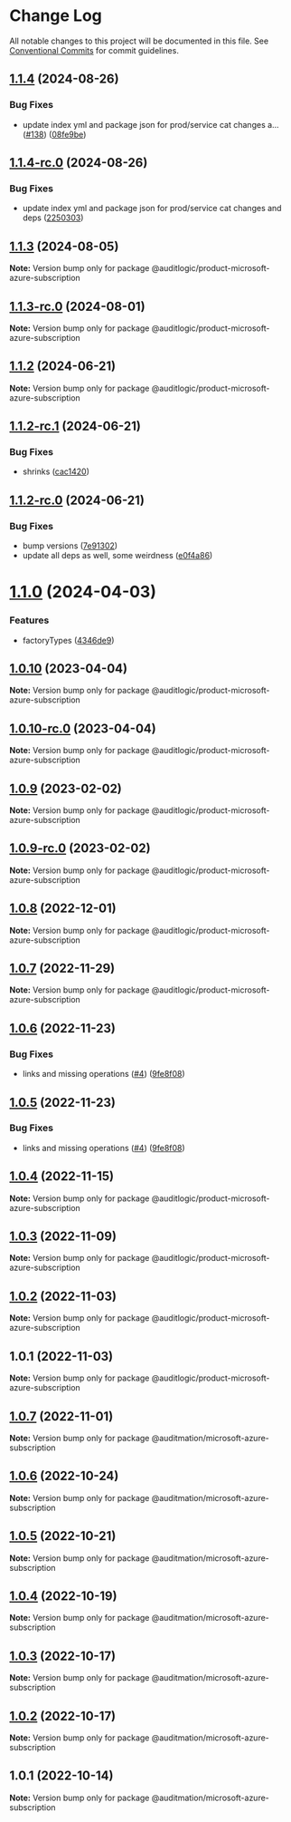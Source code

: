 # Change Log

All notable changes to this project will be documented in this file.
See [Conventional Commits](https://conventionalcommits.org) for commit guidelines.

## [1.1.4](https://github.com/auditlogic/product/compare/@auditlogic/product-microsoft-azure-subscription@1.1.3...@auditlogic/product-microsoft-azure-subscription@1.1.4) (2024-08-26)


### Bug Fixes

* update index yml and package json for prod/service cat changes a… ([#138](https://github.com/auditlogic/product/issues/138)) ([08fe9be](https://github.com/auditlogic/product/commit/08fe9beb1c8457462a19bc69caa02e6212d97e1a))





## [1.1.4-rc.0](https://github.com/auditlogic/product/compare/@auditlogic/product-microsoft-azure-subscription@1.1.3...@auditlogic/product-microsoft-azure-subscription@1.1.4-rc.0) (2024-08-26)


### Bug Fixes

* update index yml and package json for prod/service cat changes and deps ([2250303](https://github.com/auditlogic/product/commit/225030363a363608240135b7ebed386b28f01e4b))





## [1.1.3](https://github.com/auditlogic/product/compare/@auditlogic/product-microsoft-azure-subscription@1.1.2...@auditlogic/product-microsoft-azure-subscription@1.1.3) (2024-08-05)

**Note:** Version bump only for package @auditlogic/product-microsoft-azure-subscription





## [1.1.3-rc.0](https://github.com/auditlogic/product/compare/@auditlogic/product-microsoft-azure-subscription@1.1.2...@auditlogic/product-microsoft-azure-subscription@1.1.3-rc.0) (2024-08-01)

**Note:** Version bump only for package @auditlogic/product-microsoft-azure-subscription





## [1.1.2](https://github.com/auditlogic/product/compare/@auditlogic/product-microsoft-azure-subscription@1.1.2-rc.1...@auditlogic/product-microsoft-azure-subscription@1.1.2) (2024-06-21)

**Note:** Version bump only for package @auditlogic/product-microsoft-azure-subscription





## [1.1.2-rc.1](https://github.com/auditlogic/product/compare/@auditlogic/product-microsoft-azure-subscription@1.1.2-rc.0...@auditlogic/product-microsoft-azure-subscription@1.1.2-rc.1) (2024-06-21)


### Bug Fixes

* shrinks ([cac1420](https://github.com/auditlogic/product/commit/cac14200fefcd8183ab69fe89a47bd3f70f563e9))





## [1.1.2-rc.0](https://github.com/auditlogic/product/compare/@auditlogic/product-microsoft-azure-subscription@1.1.0...@auditlogic/product-microsoft-azure-subscription@1.1.2-rc.0) (2024-06-21)


### Bug Fixes

* bump versions ([7e91302](https://github.com/auditlogic/product/commit/7e913023b8b312150ed7762c32fbbe616be71de5))
* update all deps as well, some weirdness ([e0f4a86](https://github.com/auditlogic/product/commit/e0f4a864714e2d3de6bbf3da014d5312fe53be2f))





# [1.1.0](https://github.com/auditlogic/product/compare/@auditlogic/product-microsoft-azure-subscription@1.0.10...@auditlogic/product-microsoft-azure-subscription@1.1.0) (2024-04-03)


### Features

* factoryTypes ([4346de9](https://github.com/auditlogic/product/commit/4346de92693aee892fccf725338ffc7b80ab182b))





## [1.0.10](https://github.com/auditlogic/product/compare/@auditlogic/product-microsoft-azure-subscription@1.0.9...@auditlogic/product-microsoft-azure-subscription@1.0.10) (2023-04-04)

**Note:** Version bump only for package @auditlogic/product-microsoft-azure-subscription





## [1.0.10-rc.0](https://github.com/auditlogic/product/compare/@auditlogic/product-microsoft-azure-subscription@1.0.9...@auditlogic/product-microsoft-azure-subscription@1.0.10-rc.0) (2023-04-04)

**Note:** Version bump only for package @auditlogic/product-microsoft-azure-subscription





## [1.0.9](https://github.com/auditlogic/product/compare/@auditlogic/product-microsoft-azure-subscription@1.0.8...@auditlogic/product-microsoft-azure-subscription@1.0.9) (2023-02-02)

**Note:** Version bump only for package @auditlogic/product-microsoft-azure-subscription





## [1.0.9-rc.0](https://github.com/auditlogic/product/compare/@auditlogic/product-microsoft-azure-subscription@1.0.8...@auditlogic/product-microsoft-azure-subscription@1.0.9-rc.0) (2023-02-02)

**Note:** Version bump only for package @auditlogic/product-microsoft-azure-subscription





## [1.0.8](https://github.com/auditlogic/product/compare/@auditlogic/product-microsoft-azure-subscription@1.0.7...@auditlogic/product-microsoft-azure-subscription@1.0.8) (2022-12-01)

**Note:** Version bump only for package @auditlogic/product-microsoft-azure-subscription





## [1.0.7](https://github.com/auditlogic/product/compare/@auditlogic/product-microsoft-azure-subscription@1.0.6...@auditlogic/product-microsoft-azure-subscription@1.0.7) (2022-11-29)

**Note:** Version bump only for package @auditlogic/product-microsoft-azure-subscription





## [1.0.6](https://github.com/auditlogic/product/compare/@auditlogic/product-microsoft-azure-subscription@1.0.4...@auditlogic/product-microsoft-azure-subscription@1.0.6) (2022-11-23)


### Bug Fixes

* links and missing operations ([#4](https://github.com/auditlogic/product/issues/4)) ([9fe8f08](https://github.com/auditlogic/product/commit/9fe8f08fe7c57fdb79f991ac35bd6ac2e7dcad38))





## [1.0.5](https://github.com/auditlogic/product/compare/@auditlogic/product-microsoft-azure-subscription@1.0.4...@auditlogic/product-microsoft-azure-subscription@1.0.5) (2022-11-23)


### Bug Fixes

* links and missing operations ([#4](https://github.com/auditlogic/product/issues/4)) ([9fe8f08](https://github.com/auditlogic/product/commit/9fe8f08fe7c57fdb79f991ac35bd6ac2e7dcad38))





## [1.0.4](https://github.com/auditlogic/product/compare/@auditlogic/product-microsoft-azure-subscription@1.0.3...@auditlogic/product-microsoft-azure-subscription@1.0.4) (2022-11-15)

**Note:** Version bump only for package @auditlogic/product-microsoft-azure-subscription





## [1.0.3](https://github.com/auditlogic/product/compare/@auditlogic/product-microsoft-azure-subscription@1.0.2...@auditlogic/product-microsoft-azure-subscription@1.0.3) (2022-11-09)

**Note:** Version bump only for package @auditlogic/product-microsoft-azure-subscription





## [1.0.2](https://github.com/auditlogic/product/compare/@auditlogic/product-microsoft-azure-subscription@1.0.1...@auditlogic/product-microsoft-azure-subscription@1.0.2) (2022-11-03)

**Note:** Version bump only for package @auditlogic/product-microsoft-azure-subscription





## 1.0.1 (2022-11-03)

**Note:** Version bump only for package @auditlogic/product-microsoft-azure-subscription





## [1.0.7](https://github.com/auditmation/store-content/compare/@auditmation/microsoft-azure-subscription@1.0.6...@auditmation/microsoft-azure-subscription@1.0.7) (2022-11-01)

**Note:** Version bump only for package @auditmation/microsoft-azure-subscription





## [1.0.6](https://github.com/auditmation/store-content/compare/@auditmation/microsoft-azure-subscription@1.0.5...@auditmation/microsoft-azure-subscription@1.0.6) (2022-10-24)

**Note:** Version bump only for package @auditmation/microsoft-azure-subscription





## [1.0.5](https://github.com/auditmation/store-content/compare/@auditmation/microsoft-azure-subscription@1.0.4...@auditmation/microsoft-azure-subscription@1.0.5) (2022-10-21)

**Note:** Version bump only for package @auditmation/microsoft-azure-subscription





## [1.0.4](https://github.com/auditmation/store-content/compare/@auditmation/microsoft-azure-subscription@1.0.3...@auditmation/microsoft-azure-subscription@1.0.4) (2022-10-19)

**Note:** Version bump only for package @auditmation/microsoft-azure-subscription





## [1.0.3](https://github.com/auditmation/store-content/compare/@auditmation/microsoft-azure-subscription@1.0.2...@auditmation/microsoft-azure-subscription@1.0.3) (2022-10-17)

**Note:** Version bump only for package @auditmation/microsoft-azure-subscription





## [1.0.2](https://github.com/auditmation/store-content/compare/@auditmation/microsoft-azure-subscription@1.0.1...@auditmation/microsoft-azure-subscription@1.0.2) (2022-10-17)

**Note:** Version bump only for package @auditmation/microsoft-azure-subscription





## 1.0.1 (2022-10-14)

**Note:** Version bump only for package @auditmation/microsoft-azure-subscription
